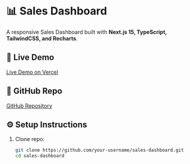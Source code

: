 # 📊 Sales Dashboard

A responsive Sales Dashboard built with **Next.js 15, TypeScript, TailwindCSS, and Recharts**.

## 🚀 Live Demo
[Live Demo on Vercel](https://your-vercel-url.vercel.app)

## 📂 GitHub Repo
[GitHub Repository](https://github.com/your-username/sales-dashboard)

## ⚙️ Setup Instructions
1. Clone repo:
   ```bash
   git clone https://github.com/your-username/sales-dashboard.git
   cd sales-dashboard
